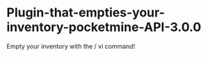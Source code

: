 # Plugin-that-empties-your-inventory-pocketmine-API-3.0.0
Empty your inventory with the / vi command!
